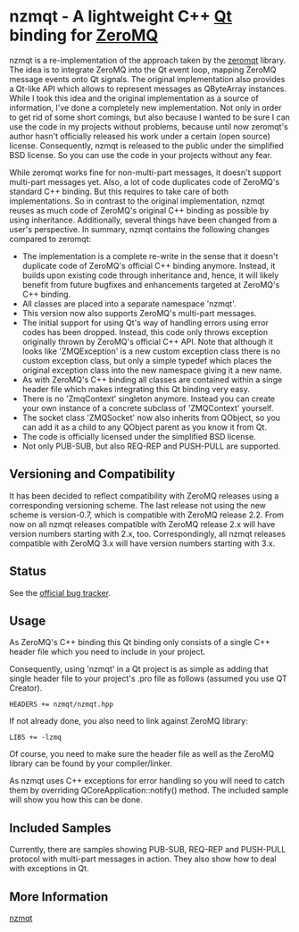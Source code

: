 nzmqt - A lightweight C++ [Qt][] binding for [ZeroMQ][]
======================================================

nzmqt is a re-implementation of the approach taken by the [zeromqt][] library. The idea 
is to integrate ZeroMQ into the Qt event loop, mapping ZeroMQ message events onto 
Qt signals. The original implementation also provides a Qt-like API
which allows to represent messages as QByteArray instances. While I took this idea
and the original implementation as a source of information, I've done a completely
new implementation. Not only in order to get rid of some short comings, but also 
because I wanted to be sure I can use the code in my projects without problems,
because until now zeromqt's author hasn't officially released his work under a certain
(open source) license. Consequently, nzmqt is released to the public under the 
simplified BSD license. So you can use the code in your projects without any fear.

While zeromqt works fine for non-multi-part messages, it doesn't support multi-part
messages yet. Also, a lot of code duplicates code of ZeroMQ's standard C++ binding.
But this requires to take care of both implementations. So in contrast to the original
implementation, nzmqt reuses as much code of ZeroMQ's original C++ binding as possible
by using inheritance. Additionally, several things have been changed from a user's
perspective. In summary, nzmqt contains the following changes compared to zeromqt:

* The implementation is a complete re-write in the sense that it doesn't duplicate code
of ZeroMQ's official C++ binding anymore. Instead, it builds upon existing code
through inheritance and, hence, it will likely benefit from future bugfixes and
enhancements targeted at ZeroMQ's C++ binding.
* All classes are placed into a separate namespace 'nzmqt'.
* This version now also supports ZeroMQ's multi-part messages.
* The initial support for using Qt's way of handling errors using error codes 
has been dropped. Instead, this code only throws exception originally thrown
by ZeroMQ's official C++ API. Note that although it looks like 'ZMQException'
is a new custom exception class there is no custom exception class, but only
a simple typedef which places the original exception class into the new
namespace giving it a new name.
* As with ZeroMQ's C++ binding all classes are contained within a singe header
file which makes integrating this Qt binding very easy.
* There is no 'ZmqContext' singleton anymore. Instead you can create your
own instance of a concrete subclass of 'ZMQContext' yourself.
* The socket class 'ZMQSocket' now also inherits from QObject, so you can
add it as a child to any QObject parent as you know it from Qt.
* The code is officially licensed under the simplified BSD license.
* Not only PUB-SUB, but also REQ-REP and PUSH-PULL are supported.

Versioning and Compatibility
----------------------------

It has been decided to reflect compatibility with ZeroMQ releases using a corresponding versioning scheme. The last release not using the new scheme is version-0.7, which is compatible with ZeroMQ release 2.2. From now on all nzmqt releases compatible with ZeroMQ release 2.x will have version numbers starting with 2.x, too. Correspondingly, all nzmqt releases compatible with ZeroMQ 3.x will have version numbers starting with 3.x.

Status
------

See the [official bug tracker](https://github.com/jonnydee/nzmqt/issues "https://github.com/jonnydee/nzmqt/issues").

Usage
-----

As ZeroMQ's C++ binding this Qt binding only consists of a single C++ header file
which you need to include in your project.

Consequently, using 'nzmqt' in a Qt project is as simple as adding that single header
file to your project's .pro file as follows (assumed you use QT Creator).

    HEADERS += nzmqt/nzmqt.hpp

If not already done, you also need to link against ZeroMQ library:

    LIBS += -lzmq

Of course, you need to make sure the header file as well as the ZeroMQ library
can be found by your compiler/linker.

As nzmqt uses C++ exceptions for error handling so you will need to catch them
by overriding QCoreApplication::notify() method. The included sample will
show you how this can be done. 

Included Samples
----------------

Currently, there are samples showing PUB-SUB, REQ-REP and PUSH-PULL protocol with multi-part
messages in action. They also show how to deal with exceptions in Qt.

More Information
----------------

[nzmqt](https://github.com/jonnydee/nzmqt "https://github.com/jonnydee/nzmqt")

[Qt]:     http://qt.nokia.com/ "Qt"
[ZeroMQ]: http://zeromq.com/   "ZeroMQ"
[zeromqt]: https://github.com/wttw/zeromqt "zeromqt"
